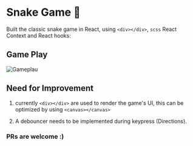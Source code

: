 # Snake Game 🐍

Built the classic snake game in React, using `<div></div>`, `scss` React Context and React hooks:

## Game Play
![Gameplau](/src/assets/game.gif)

## Need for Improvement
1. currently `<div></div>` are used to render the game's UI, this can be optimized by using `<canvas></canvas>`

2. A debouncer needs to be implemented during keypress (Directions).


### PRs are welcome :)